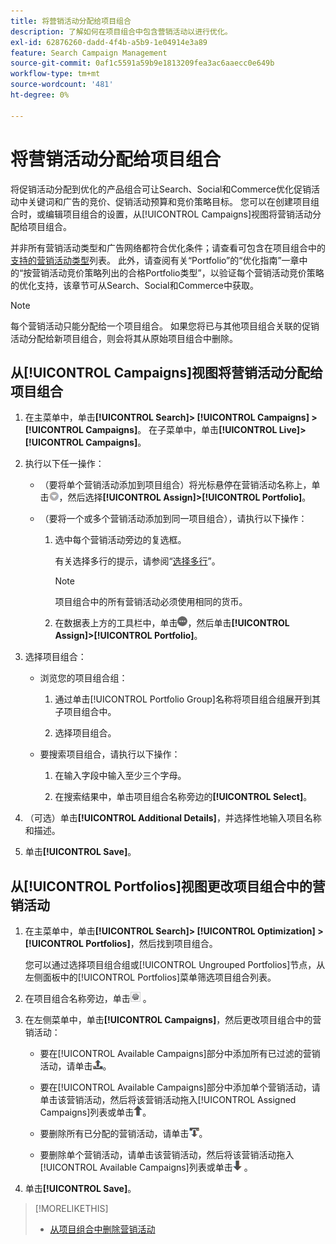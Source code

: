 ```yaml
---
title: 将营销活动分配给项目组合
description: 了解如何在项目组合中包含营销活动以进行优化。
exl-id: 62876260-dadd-4f4b-a5b9-1e04914e3a89
feature: Search Campaign Management
source-git-commit: 0af1c5591a59b9e1813209fea3ac6aaecc0e649b
workflow-type: tm+mt
source-wordcount: '481'
ht-degree: 0%

---
```


# 将营销活动分配给项目组合

将促销活动分配到优化的产品组合可让Search、Social和Commerce优化促销活动中关键词和广告的竞价、促销活动预算和竞价策略目标。 您可以在创建项目组合时，或编辑项目组合的设置，从[!UICONTROL Campaigns]视图将营销活动分配给项目组合。

并非所有营销活动类型和广告网络都符合优化条件；请查看可包含在项目组合中的[支持的营销活动类型](/help/search-social-commerce/introduction/supported-inventory.md)列表。 此外，请查阅有关“Portfolio”的“优化指南”一章中的“按营销活动竞价策略列出的合格Portfolio类型”，以验证每个营销活动竞价策略的优化支持，该章节可从Search、Social和Commerce中获取。<!-- verify convention for referencing Optimization Guide here -->

>[!NOTE]
>
>每个营销活动只能分配给一个项目组合。 如果您将已与其他项目组合关联的促销活动分配给新项目组合，则会将其从原始项目组合中删除。

## 从[!UICONTROL Campaigns]视图将营销活动分配给项目组合

1. 在主菜单中，单击&#x200B;**[!UICONTROL Search]> [!UICONTROL Campaigns] >[!UICONTROL Campaigns]**。 在子菜单中，单击&#x200B;**[!UICONTROL Live]>[!UICONTROL Campaigns]**。

1. 执行以下任一操作：

   * （要将单个营销活动添加到项目组合）将光标悬停在营销活动名称上，单击![菜单按钮](/help/search-social-commerce/assets/arrow-dropdown-menu.png "菜单按钮")，然后选择&#x200B;**[!UICONTROL Assign]>[!UICONTROL Portfolio]**。

   * （要将一个或多个营销活动添加到同一项目组合），请执行以下操作：

      1. 选中每个营销活动旁边的复选框。

         有关选择多行的提示，请参阅“[选择多行](/help/search-social-commerce/common-tasks/navigation-editing-selection/multiple-rows-select.md)”。

         >[!NOTE]
         >
         >项目组合中的所有营销活动必须使用相同的货币。

      1. 在数据表上方的工具栏中，单击![更多](/help/search-social-commerce/assets/more.png "更多")，然后单击&#x200B;**[!UICONTROL Assign]>[!UICONTROL Portfolio]**。

1. 选择项目组合：

   * 浏览您的项目组合组：

      1. 通过单击[!UICONTROL Portfolio Group]名称将项目组合组展开到其子项目组合中。

      1. 选择项目组合。

   * 要搜索项目组合，请执行以下操作：

      1. 在输入字段中输入至少三个字母。

      1. 在搜索结果中，单击项目组合名称旁边的&#x200B;**[!UICONTROL Select]**。

1. （可选）单击&#x200B;**[!UICONTROL Additional Details]**，并选择性地输入项目名称和描述。

1. 单击&#x200B;**[!UICONTROL Save]**。

## 从[!UICONTROL Portfolios]视图更改项目组合中的营销活动

1. 在主菜单中，单击&#x200B;**[!UICONTROL Search]> [!UICONTROL Optimization] >[!UICONTROL Portfolios]**，然后找到项目组合。

   您可以通过选择项目组合组或[!UICONTROL Ungrouped Portfolios]节点，从左侧面板中的[!UICONTROL Portfolios]菜单筛选项目组合列表。

1. 在项目组合名称旁边，单击![查看/编辑设置按钮](/help/search-social-commerce/assets/settings.png "查看/编辑设置按钮") 。

1. 在左侧菜单中，单击&#x200B;**[!UICONTROL Campaigns]**，然后更改项目组合中的营销活动：

   * 要在[!UICONTROL Available Campaigns]部分中添加所有已过滤的营销活动，请单击![将所有营销活动分配给项目组合](/help/search-social-commerce/assets/arrow-assign-all.png "将所有营销活动分配给项目组合")。

   * 要在[!UICONTROL Available Campaigns]部分中添加单个营销活动，请单击该营销活动，然后将该营销活动拖入[!UICONTROL Assigned Campaigns]列表或单击![将营销活动分配给项目组合](/help/search-social-commerce/assets/arrow-assign.png "将营销活动分配给项目组合")。

   * 要删除所有已分配的营销活动，请单击![从项目组合中删除所有营销活动](/help/search-social-commerce/assets/arrow-remove-all.png "从项目组合中删除所有营销活动")。

   * 要删除单个营销活动，请单击该营销活动，然后将该营销活动拖入[!UICONTROL Available Campaigns]列表或单击![从项目组合中删除营销活动](/help/search-social-commerce/assets/arrow-remove.png "从项目组合中删除营销活动") 。

1. 单击&#x200B;**[!UICONTROL Save]**。

>[!MORELIKETHIS]
>
>* [从项目组合中删除营销活动](/help/search-social-commerce/campaign-management/campaign-remove-from-portfolio.md)
